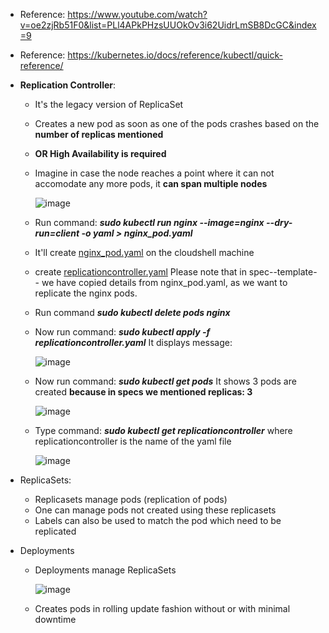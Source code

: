- Reference: https://www.youtube.com/watch?v=oe2zjRb51F0&list=PLl4APkPHzsUUOkOv3i62UidrLmSB8DcGC&index=9
- Reference: https://kubernetes.io/docs/reference/kubectl/quick-reference/

- **Replication Controller**:
  - It's the legacy version of ReplicaSet 
  - Creates a new pod as soon as one of the pods crashes based on the **number of replicas mentioned**
  - **OR High Availability is required**
  - Imagine in case the node reaches a point where it can not accomodate any more pods, it **can span multiple nodes**

      ![image](https://github.com/user-attachments/assets/e2c67aa0-e541-4de6-a7f5-7e2c0856d18f)

  - Run command: _**sudo kubectl run nginx --image=nginx --dry-run=client -o yaml > nginx_pod.yaml**_

  - It'll create [nginx_pod.yaml](https://github.com/Ajit1279/GCP_Learning/blob/main/Docker_K8S/K8S/nginx_pod.yaml) on the cloudshell machine

  - create [replicationcontroller.yaml](https://github.com/Ajit1279/GCP_Learning/blob/main/Docker_K8S/K8S/concepts/replicationcontroller.yaml) Please note that in spec--template-- we have copied details from nginx_pod.yaml, as we want to replicate the nginx pods.

  - Run command _**sudo kubectl delete pods nginx**_

  - Now run command: _**sudo kubectl apply -f replicationcontroller.yaml**_ It displays message:

    ![image](https://github.com/user-attachments/assets/3587368c-04ae-4fd7-b1be-681be1f16d39)

  - Now run command: _**sudo kubectl get pods**_ It shows 3 pods are created **because in specs we mentioned replicas: 3**

    ![image](https://github.com/user-attachments/assets/6a2f84a1-3a63-4cc2-87c4-4deaa38e471a)

  - Type command: _**sudo kubectl get replicationcontroller**_ where replicationcontroller is the name of the yaml file

    ![image](https://github.com/user-attachments/assets/21846f93-8f0d-41eb-99a4-13a01a8eaedd)


- ReplicaSets:
  - Replicasets manage pods (replication of pods) 
  - One can manage pods not created using these replicasets
  - Labels can also be used to match the pod which need to be replicated
    

- Deployments
  - Deployments manage ReplicaSets

    ![image](https://github.com/user-attachments/assets/4f28eaaf-7489-4f02-9c11-7020376e3f63)

  - Creates pods in rolling update fashion without or with minimal downtime
 

